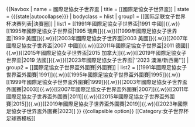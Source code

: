 {{Navbox
| name  = 國際足協女子世界盃
| title = [[國際足協女子世界盃]]
| state = {{{state|autocollapse}}}
| bodyclass = hlist
| group1 = [[国际足联女子世界杯决赛列表|決賽圈]]
| list1 = [[1991年國際足協女子世界盃|1991 中國]]{{.w}}[[1995年國際足協女子世界盃|1995 瑞典]]{{.w}}[[1999年國際足協女子世界盃|1999 美國]]{{.w}}[[2003年國際足協女子世界盃|2003 美國]]{{.w}}[[2007年國際足協女子世界盃|2007 中國]]{{.w}}[[2011年國際足協女子世界盃|2011 德國]]{{.w}}[[2015年國際足協女子世界盃|2015 加拿大]]{{.w}}[[2019年國際足協女子世界盃|2019 法國]]{{.w}}[[2023年國際足協女子世界盃|''2023 澳洲/新西蘭'']]
| group2 = [[國際足協女子世界盃外圍賽|外圍賽]]
| list2 = [[1991年國際足協女子世界盃外圍賽|1991]]{{.w}}[[1995年國際足協女子世界盃外圍賽|1995]]{{.w}}[[1999年國際足協女子世界盃外圍賽|1999]]{{.w}}[[2003年國際足協女子世界盃外圍賽|2003]]{{.w}}[[2007年國際足協女子世界盃外圍賽|2007]]{{.w}}[[2011年國際足協女子世界盃外圍賽|2011]]{{.w}}[[2015年國際足協女子世界盃外圍賽|2015]]{{.w}}[[2019年國際足協女子世界盃外圍賽|2019]]{{.w}}[[2023年國際足協女子世界盃外圍賽|2023]]
}}<noinclude>
{{collapsible option}}
[[Category:女子世界杯足球赛模板]]
</noinclude>
